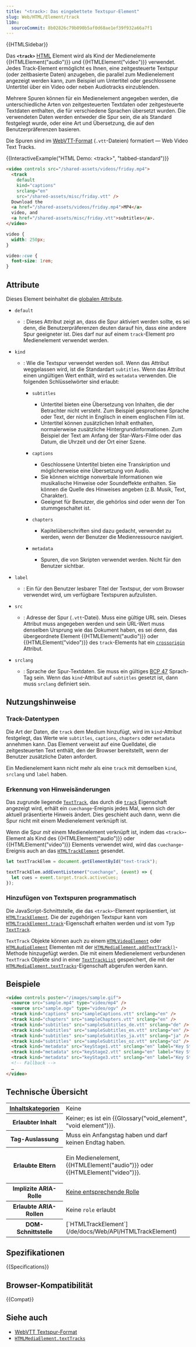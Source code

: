 ```yaml
---
title: "<track>: Das eingebettete Textspur-Element"
slug: Web/HTML/Element/track
l10n:
  sourceCommit: 8b02826c79b090b5af0d68ae1ef39f932a66a7f1
---
```


{{HTMLSidebar}}

Das **`<track>`** [HTML](/de/docs/Web/HTML) Element wird als Kind der Medienelemente {{HTMLElement("audio")}} und {{HTMLElement("video")}} verwendet. Jedes Track-Element ermöglicht es Ihnen, eine zeitgesteuerte Textspur (oder zeitbasierte Daten) anzugeben, die parallel zum Medienelement angezeigt werden kann, zum Beispiel um Untertitel oder geschlossene Untertitel über ein Video oder neben Audiotracks einzublenden.

Mehrere Spuren können für ein Medienelement angegeben werden, die unterschiedliche Arten von zeitgesteuerten Textdaten oder zeitgesteuerte Textdaten enthalten, die für verschiedene Sprachen übersetzt wurden. Die verwendeten Daten werden entweder die Spur sein, die als Standard festgelegt wurde, oder eine Art und Übersetzung, die auf den Benutzerpräferenzen basieren.

Die Spuren sind im [WebVTT-Format](/de/docs/Web/API/WebVTT_API) (`.vtt`-Dateien) formatiert — Web Video Text Tracks.

{{InteractiveExample("HTML Demo: &lt;track&gt;", "tabbed-standard")}}

```html interactive-example
<video controls src="/shared-assets/videos/friday.mp4">
  <track
    default
    kind="captions"
    srclang="en"
    src="/shared-assets/misc/friday.vtt" />
  Download the
  <a href="/shared-assets/videos/friday.mp4">MP4</a>
  video, and
  <a href="/shared-assets/misc/friday.vtt">subtitles</a>.
</video>
```

```css interactive-example
video {
  width: 250px;
}

video::cue {
  font-size: 1rem;
}
```

## Attribute

Dieses Element beinhaltet die [globalen Attribute](/de/docs/Web/HTML/Global_attributes).

- `default`
  - : Dieses Attribut zeigt an, dass die Spur aktiviert werden sollte, es sei denn, die Benutzerpräferenzen deuten darauf hin, dass eine andere Spur geeigneter ist. Dies darf nur auf einem `track`-Element pro Medienelement verwendet werden.
- `kind`

  - : Wie die Textspur verwendet werden soll. Wenn das Attribut weggelassen wird, ist die Standardart `subtitles`. Wenn das Attribut einen ungültigen Wert enthält, wird es `metadata` verwenden.
    Die folgenden Schlüsselwörter sind erlaubt:

    - `subtitles`

      - Untertitel bieten eine Übersetzung von Inhalten, die der Betrachter nicht versteht. Zum Beispiel gesprochene Sprache oder Text, der nicht in Englisch in einem englischen Film ist.
      - Untertitel können zusätzlichen Inhalt enthalten, normalerweise zusätzliche Hintergrundinformationen. Zum Beispiel der Text am Anfang der Star-Wars-Filme oder das Datum, die Uhrzeit und der Ort einer Szene.

    - `captions`

      - Geschlossene Untertitel bieten eine Transkription und möglicherweise eine Übersetzung von Audio.
      - Sie können wichtige nonverbale Informationen wie musikalische Hinweise oder Soundeffekte enthalten.
        Sie können die Quelle des Hinweises angeben (z.B. Musik, Text, Charakter).
      - Geeignet für Benutzer, die gehörlos sind oder wenn der Ton stummgeschaltet ist.

    - `chapters`

      - Kapitelüberschriften sind dazu gedacht, verwendet zu werden, wenn der Benutzer die Medienressource navigiert.

    - `metadata`

      - Spuren, die von Skripten verwendet werden. Nicht für den Benutzer sichtbar.

- `label`
  - : Ein für den Benutzer lesbarer Titel der Textspur, der vom Browser verwendet wird, um verfügbare Textspuren aufzulisten.
- `src`
  - : Adresse der Spur (`.vtt`-Datei). Muss eine gültige URL sein. Dieses Attribut muss angegeben werden und sein URL-Wert muss denselben Ursprung wie das Dokument haben, es sei denn, das übergeordnete Element {{HTMLElement("audio")}} oder {{HTMLElement("video")}} des `track`-Elements hat ein [`crossorigin`](/de/docs/Web/HTML/Attributes/crossorigin) Attribut.
- `srclang`
  - : Sprache der Spur-Textdaten. Sie muss ein gültiges [BCP 47](https://r12a.github.io/app-subtags/) Sprach-Tag sein. Wenn das `kind`-Attribut auf `subtitles` gesetzt ist, dann muss `srclang` definiert sein.

## Nutzungshinweise

### Track-Datentypen

Die Art der Daten, die `track` dem Medium hinzufügt, wird im `kind`-Attribut festgelegt, das Werte wie `subtitles`, `captions`, `chapters` oder `metadata` annehmen kann. Das Element verweist auf eine Quelldatei, die zeitgesteuerten Text enthält, den der Browser bereitstellt, wenn der Benutzer zusätzliche Daten anfordert.

Ein Medienelement kann nicht mehr als eine `track` mit demselben `kind`, `srclang` und `label` haben.

### Erkennung von Hinweisänderungen

Das zugrunde liegende [`TextTrack`](/de/docs/Web/API/TextTrack), das durch die [`track`](/de/docs/Web/API/HTMLTrackElement/track) Eigenschaft angezeigt wird, erhält ein `cuechange`-Ereignis jedes Mal, wenn sich der aktuell präsentierte Hinweis ändert. Dies geschieht auch dann, wenn die Spur nicht mit einem Medienelement verknüpft ist.

Wenn die Spur _mit_ einem Medienelement verknüpft ist, indem das `<track>`-Element als Kind des {{HTMLElement("audio")}} oder {{HTMLElement("video")}} Elements verwendet wird, wird das `cuechange`-Ereignis auch an das [`HTMLTrackElement`](/de/docs/Web/API/HTMLTrackElement) gesendet.

```js
let textTrackElem = document.getElementById("text-track");

textTrackElem.addEventListener("cuechange", (event) => {
  let cues = event.target.track.activeCues;
});
```

### Hinzufügen von Textspuren programmatisch

Die JavaScript-Schnittstelle, die das `<track>`-Element repräsentiert, ist [`HTMLTrackElement`](/de/docs/Web/API/HTMLTrackElement). Die der zugehörigen Textspur kann vom [`HTMLTrackElement.track`](/de/docs/Web/API/HTMLTrackElement/track)-Eigenschaft erhalten werden und ist vom Typ [`TextTrack`](/de/docs/Web/API/TextTrack).

`TextTrack` Objekte können auch zu einem [`HTMLVideoElement`](/de/docs/Web/API/HTMLVideoElement) oder [`HTMLAudioElement`](/de/docs/Web/API/HTMLAudioElement) Elementen mit der [`HTMLMediaElement.addTextTrack()`](/de/docs/Web/API/HTMLMediaElement/addTextTrack)-Methode hinzugefügt werden. Die mit einem Medienelement verbundenen `TextTrack` Objekte sind in einer [`TextTrackList`](/de/docs/Web/API/TextTrackList) gespeichert, die mit der [`HTMLMediaElement.textTracks`](/de/docs/Web/API/HTMLMediaElement/textTracks)-Eigenschaft abgerufen werden kann.

## Beispiele

```html
<video controls poster="/images/sample.gif">
  <source src="sample.mp4" type="video/mp4" />
  <source src="sample.ogv" type="video/ogv" />
  <track kind="captions" src="sampleCaptions.vtt" srclang="en" />
  <track kind="chapters" src="sampleChapters.vtt" srclang="en" />
  <track kind="subtitles" src="sampleSubtitles_de.vtt" srclang="de" />
  <track kind="subtitles" src="sampleSubtitles_en.vtt" srclang="en" />
  <track kind="subtitles" src="sampleSubtitles_ja.vtt" srclang="ja" />
  <track kind="subtitles" src="sampleSubtitles_oz.vtt" srclang="oz" />
  <track kind="metadata" src="keyStage1.vtt" srclang="en" label="Key Stage 1" />
  <track kind="metadata" src="keyStage2.vtt" srclang="en" label="Key Stage 2" />
  <track kind="metadata" src="keyStage3.vtt" srclang="en" label="Key Stage 3" />
  <!-- Fallback -->
  …
</video>
```

## Technische Übersicht

<table class="properties">
  <tbody>
    <tr>
      <th scope="row">
        <a href="/de/docs/Web/HTML/Content_categories">Inhaltskategorien</a>
      </th>
      <td>Keine</td>
    </tr>
    <tr>
      <th scope="row">Erlaubter Inhalt</th>
      <td>Keiner; es ist ein {{Glossary("void_element", "void element")}}.</td>
    </tr>
    <tr>
      <th scope="row">Tag-Auslassung</th>
      <td>Muss ein Anfangstag haben und darf keinen Endtag haben.</td>
    </tr>
    <tr>
      <th scope="row">Erlaubte Eltern</th>
      <td>
        <p>
          Ein Medienelement, {{HTMLElement("audio")}} oder {{HTMLElement("video")}}.
        </p>
      </td>
    </tr>
    <tr>
      <th scope="row">Implizite ARIA-Rolle</th>
      <td>
        <a href="https://www.w3.org/TR/html-aria/#dfn-no-corresponding-role">Keine entsprechende Rolle</a>
      </td>
    </tr>
    <tr>
      <th scope="row">Erlaubte ARIA-Rollen</th>
      <td>Keine <code>role</code> erlaubt</td>
    </tr>
    <tr>
      <th scope="row">DOM-Schnittstelle</th>
      <td>[`HTMLTrackElement`](/de/docs/Web/API/HTMLTrackElement)</td>
    </tr>
  </tbody>
</table>

## Spezifikationen

{{Specifications}}

## Browser-Kompatibilität

{{Compat}}

## Siehe auch

- [WebVTT Textspur-Format](/de/docs/Web/API/WebVTT_API)
- [`HTMLMediaElement.textTracks`](/de/docs/Web/API/HTMLMediaElement/textTracks)
